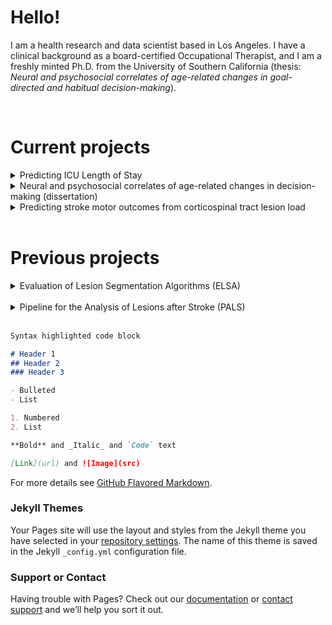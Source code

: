 # Hello! 

I am a health research and data scientist based in Los Angeles. I have a clinical background as a board-certified Occupational Therapist, and I am a freshly minted Ph.D. from the University of Southern California (thesis: _Neural and psychosocial correlates of age-related changes in goal-directed and habitual decision-making_). 

<br />

# Current projects

<details>  
  <summary> Predicting ICU Length of Stay </summary>


I used the Medical Information Mart for Intensive Care III (MIMIC-III) database to predict ICU length of stay, and engineered physician notes (using Bag of Words natural language processing), previous hospital admissions, ICD codes, and demographic data as features in an XGBoost model. 

<br />
Baseline MSE was improved from 40.44 to 12.13 (test MSE), and baseline MAE was improved from 3.46 to 1.24 (test MAE). I am currently working on improving the model to decrease variance.

  
</details>



<details>
  <summary> Neural and psychosocial correlates of age-related changes in decision-making (dissertation) </summary>

Details coming soon!
</details>

<details>
  <summary> Predicting stroke motor outcomes from corticospinal tract lesion load </summary>

Details coming soon!
</details>

<br />

# Previous projects

<details>
  <summary> Evaluation of Lesion Segmentation Algorithms (ELSA) </summary>
<br />
Details coming soon!
</details>

<br />
<details>
  <summary> Pipeline for the Analysis of Lesions after Stroke (PALS) </summary>
<br />
Details coming soon!
</details>

<br />

```markdown
Syntax highlighted code block

# Header 1
## Header 2
### Header 3

- Bulleted
- List

1. Numbered
2. List

**Bold** and _Italic_ and `Code` text

[Link](url) and ![Image](src)
```

For more details see [GitHub Flavored Markdown](https://guides.github.com/features/mastering-markdown/).

### Jekyll Themes

Your Pages site will use the layout and styles from the Jekyll theme you have selected in your [repository settings](https://github.com/kaoriito/kaoriito.github.io/settings/pages). The name of this theme is saved in the Jekyll `_config.yml` configuration file.

### Support or Contact

Having trouble with Pages? Check out our [documentation](https://docs.github.com/categories/github-pages-basics/) or [contact support](https://support.github.com/contact) and we’ll help you sort it out.
